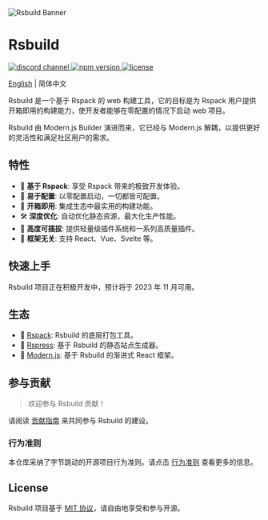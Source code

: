 <picture>
  <img alt="Rsbuild Banner" src="https://github.com/web-infra-dev/rsbuild/assets/7237365/84abc13e-b620-468f-a90b-dbf28e7e9427">
</picture>

# Rsbuild

<p>
  <a href="https://discord.gg/79ZZ66GH9E">
    <img src="https://img.shields.io/discord/977448667919286283?logo=discord&label=discord&colorA=564341&colorB=EDED91" alt="discord channel" />
  </a>
  <a href="https://www.npmjs.com/package/@rsbuild/shared?activeTab=readme">
   <img src="https://img.shields.io/npm/v/@rsbuild/shared?style=flat-square&colorA=564341&colorB=EDED91" alt="npm version" />
  </a>
  <a href="https://github.com/web-infra-dev/rsbuild/blob/main/LICENSE">
    <img src="https://img.shields.io/npm/l/@rsbuild/shared?style=flat-square&colorA=564341&colorB=EDED91" alt="license" />
  </a>
</p>

[English](./README.md) | 简体中文

Rsbuild 是一个基于 Rspack 的 web 构建工具，它的目标是为 Rspack 用户提供开箱即用的构建能力，使开发者能够在零配置的情况下启动 web 项目。

Rsbuild 由 Modern.js Builder 演进而来，它已经与 Modern.js 解耦，以提供更好的灵活性和满足社区用户的需求。

## 特性

- 🚀 **基于 Rspack**: 享受 Rspack 带来的极致开发体验。
- 🍭 **易于配置**: 以零配置启动，一切都皆可配置。
- 🦄 **开箱即用**: 集成生态中最实用的构建功能。
- 🛠️ **深度优化**: 自动优化静态资源，最大化生产性能。
- 🎨 **高度可插拔**: 提供轻量级插件系统和一系列高质量插件。
- 🎯 **框架无关**: 支持 React、Vue、Svelte 等。

## 快速上手

Rsbuild 项目正在积极开发中，预计将于 2023 年 11 月可用。

## 生态

- 🦀 [Rspack](https://github.com/web-infra-dev/rspack): Rsbuild 的底层打包工具。
- 🐹 [Rspress](https://github.com/web-infra-dev/rspress): 基于 Rsbuild 的静态站点生成器。
- 🦄 [Modern.js](https://github.com/web-infra-dev/modern.js): 基于 Rsbuild 的渐进式 React 框架。

## 参与贡献

> 欢迎参与 Rsbuild 贡献！

请阅读 [贡献指南](https://github.com/web-infra-dev/rsbuild/blob/main/CONTRIBUTING.md) 来共同参与 Rsbuild 的建设。

### 行为准则

本仓库采纳了字节跳动的开源项目行为准则。请点击 [行为准则](./CODE_OF_CONDUCT.md) 查看更多的信息。

## License

Rsbuild 项目基于 [MIT 协议](https://github.com/web-infra-dev/modern.js/blob/main/LICENSE)，请自由地享受和参与开源。
